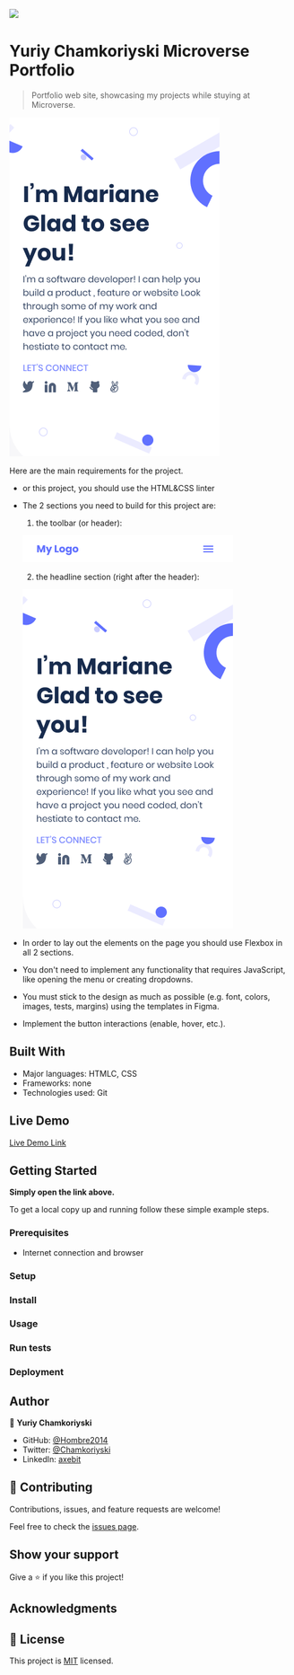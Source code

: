 ![](https://img.shields.io/badge/Microverse-blueviolet)

# Yuriy Chamkoriyski Microverse Portfolio

> Portfolio web site, showcasing my projects while stuying at Microverse.

![screenshot](./img/headline-mobile.png)

Here are the main requirements for the project.

- or this project, you should use the HTML&CSS linter
- The 2 sections you need to build for this project are:
    1. the toolbar (or header):

  ![Toolbar](./img/toolbar-mobile.png)

    2. the headline section (right after the header):

  ![Headline](./img/headline-mobile.png)

- In order to lay out the elements on the page you should use Flexbox in all 2 sections.
- You don't need to implement any functionality that requires JavaScript, like opening the menu or creating dropdowns.
- You must stick to the design as much as possible (e.g. font, colors, images, tests, margins) using the templates in Figma.
- Implement the button interactions (enable, hover, etc.).

## Built With

- Major languages: HTMLC, CSS
- Frameworks: none 
- Technologies used: Git

## Live Demo

[Live Demo Link](https://hombre2014.github.io/My-portfolio/)


## Getting Started

**Simply open the link above.**


To get a local copy up and running follow these simple example steps.

### Prerequisites

- Internet connection and browser

### Setup

### Install

### Usage

### Run tests

### Deployment



## Author

👤 **Yuriy Chamkoriyski**

- GitHub: [@Hombre2014](https://github.com/Hombre2014)
- Twitter: [@Chamkoriyski](https://twitter.com/Chamkoriyski)
- LinkedIn: [axebit](https://linkedin.com/in/axebit)

## 🤝 Contributing

Contributions, issues, and feature requests are welcome!

Feel free to check the [issues page](https://github.com/Hombre2014/My-portfolio/issues).

## Show your support

Give a ⭐️ if you like this project!

## Acknowledgments



## 📝 License

This project is [MIT](./MIT.md) licensed.
